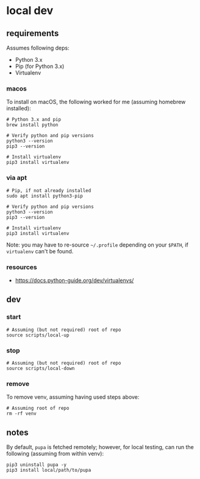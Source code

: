 # local dev

## requirements

Assumes following deps:

- Python 3.x
- Pip (for Python 3.x)
- Virtualenv

### macos

To install on macOS, the following worked for me
(assuming homebrew installed):

```shell
# Python 3.x and pip
brew install python

# Verify python and pip versions
python3 --version
pip3 --version

# Install virtualenv
pip3 install virtualenv
```

### via apt

```shell
# Pip, if not already installed
sudo apt install python3-pip

# Verify python and pip versions
python3 --version
pip3 --version

# Install virtualenv
pip3 install virtualenv
```

Note: you may have to re-source `~/.profile` depending on your `$PATH`, if `virtualenv`
can't be found.

### resources

- https://docs.python-guide.org/dev/virtualenvs/

## dev

### start

```shell
# Assuming (but not required) root of repo
source scripts/local-up
```

### stop

```shell
# Assuming (but not required) root of repo
source scripts/local-down
```

### remove

To remove venv, assuming having used steps above:

```shell
# Assuming root of repo
rm -rf venv
```

## notes

By default, `pupa` is fetched remotely; however, for
local testing, can run the following (assuming from
within venv):

```shell
pip3 uninstall pupa -y
pip3 install local/path/to/pupa
```
